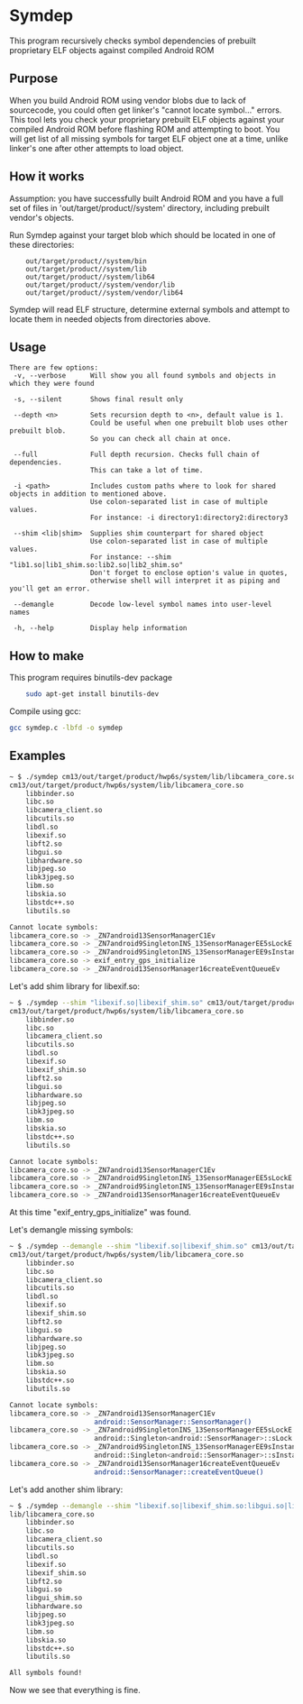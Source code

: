 # Symdep

This program recursively checks symbol dependencies of prebuilt proprietary ELF objects against compiled Android ROM

## Purpose

When you build Android ROM using vendor blobs due to lack of sourcecode, you could often get linker's "cannot locate symbol..." errors.
This tool lets you check your proprietary prebuilt ELF objects against your compiled Android ROM before flashing ROM and attempting to boot.
You will get list of all missing symbols for target ELF object one at a time, unlike linker's one after other attempts to load object.

## How it works

Assumption: you have successfully built Android ROM and you have a full set of files in 'out/target/product//system' directory,
including prebuilt vendor's objects.

Run Symdep against your target blob which should be located in one of these directories:
```
	out/target/product//system/bin
	out/target/product//system/lib
	out/target/product//system/lib64
	out/target/product//system/vendor/lib
	out/target/product//system/vendor/lib64
```
Symdep will read ELF structure, determine external symbols and attempt to locate them in needed objects from directories above.

## Usage
```
There are few options:
 -v, --verbose      Will show you all found symbols and objects in which they were found

 -s, --silent       Shows final result only

 --depth <n>        Sets recursion depth to <n>, default value is 1.
                    Could be useful when one prebuilt blob uses other prebuilt blob.
                    So you can check all chain at once.

 --full             Full depth recursion. Checks full chain of dependencies.
                    This can take a lot of time.

 -i <path>          Includes custom paths where to look for shared objects in addition to mentioned above.
                    Use colon-separated list in case of multiple values.
                    For instance: -i directory1:directory2:directory3

 --shim <lib|shim>  Supplies shim counterpart for shared object
                    Use colon-separated list in case of multiple values.
                    For instance: --shim "lib1.so|lib1_shim.so:lib2.so|lib2_shim.so"
                    Don't forget to enclose option's value in quotes,
                    otherwise shell will interpret it as piping and you'll get an error.

 --demangle         Decode low-level symbol names into user-level names

 -h, --help         Display help information
```
## How to make

This program requires binutils-dev package
```bash
	sudo apt-get install binutils-dev
```
Compile using gcc:
```bash
gcc symdep.c -lbfd -o symdep
```

## Examples
```bash
~ $ ./symdep cm13/out/target/product/hwp6s/system/lib/libcamera_core.so
cm13/out/target/product/hwp6s/system/lib/libcamera_core.so
    libbinder.so
    libc.so
    libcamera_client.so
    libcutils.so
    libdl.so
    libexif.so
    libft2.so
    libgui.so
    libhardware.so
    libjpeg.so
    libk3jpeg.so
    libm.so
    libskia.so
    libstdc++.so
    libutils.so

Cannot locate symbols:
libcamera_core.so -> _ZN7android13SensorManagerC1Ev
libcamera_core.so -> _ZN7android9SingletonINS_13SensorManagerEE5sLockE
libcamera_core.so -> _ZN7android9SingletonINS_13SensorManagerEE9sInstanceE
libcamera_core.so -> exif_entry_gps_initialize
libcamera_core.so -> _ZN7android13SensorManager16createEventQueueEv
```
Let's add shim library for libexif.so:
```bash
~ $ ./symdep --shim "libexif.so|libexif_shim.so" cm13/out/target/product/hwp6s/system/lib/libcamera_core.so
cm13/out/target/product/hwp6s/system/lib/libcamera_core.so
    libbinder.so
    libc.so
    libcamera_client.so
    libcutils.so
    libdl.so
    libexif.so
    libexif_shim.so
    libft2.so
    libgui.so
    libhardware.so
    libjpeg.so
    libk3jpeg.so
    libm.so
    libskia.so
    libstdc++.so
    libutils.so

Cannot locate symbols:
libcamera_core.so -> _ZN7android13SensorManagerC1Ev
libcamera_core.so -> _ZN7android9SingletonINS_13SensorManagerEE5sLockE
libcamera_core.so -> _ZN7android9SingletonINS_13SensorManagerEE9sInstanceE
libcamera_core.so -> _ZN7android13SensorManager16createEventQueueEv
```
At this time "exif_entry_gps_initialize" was found.

Let's demangle missing symbols:
```bash
~ $ ./symdep --demangle --shim "libexif.so|libexif_shim.so" cm13/out/target/product/hwp6s/system/lib/libcamera_core.so
cm13/out/target/product/hwp6s/system/lib/libcamera_core.so
    libbinder.so
    libc.so
    libcamera_client.so
    libcutils.so
    libdl.so
    libexif.so
    libexif_shim.so
    libft2.so
    libgui.so
    libhardware.so
    libjpeg.so
    libk3jpeg.so
    libm.so
    libskia.so
    libstdc++.so
    libutils.so

Cannot locate symbols:
libcamera_core.so -> _ZN7android13SensorManagerC1Ev
                     android::SensorManager::SensorManager()
libcamera_core.so -> _ZN7android9SingletonINS_13SensorManagerEE5sLockE
                     android::Singleton<android::SensorManager>::sLock
libcamera_core.so -> _ZN7android9SingletonINS_13SensorManagerEE9sInstanceE
                     android::Singleton<android::SensorManager>::sInstance
libcamera_core.so -> _ZN7android13SensorManager16createEventQueueEv
                     android::SensorManager::createEventQueue()
```
Let's add another shim library:
```bash
~ $ ./symdep --demangle --shim "libexif.so|libexif_shim.so:libgui.so|libgui_shim.so" cm13/out/target/product/hwp6s/system/lib/libcamera_core.so
lib/libcamera_core.so
    libbinder.so
    libc.so
    libcamera_client.so
    libcutils.so
    libdl.so
    libexif.so
    libexif_shim.so
    libft2.so
    libgui.so
    libgui_shim.so
    libhardware.so
    libjpeg.so
    libk3jpeg.so
    libm.so
    libskia.so
    libstdc++.so
    libutils.so

All symbols found!
```
Now we see that everything is fine.